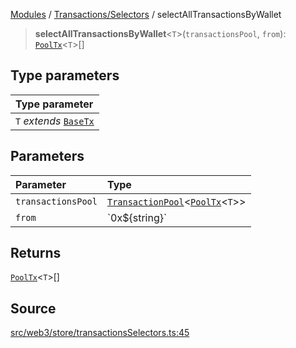 [Modules](../../../README.md) / [Transactions/Selectors](../README.md) / selectAllTransactionsByWallet

> **selectAllTransactionsByWallet**\<`T`\>(`transactionsPool`, `from`): [`PoolTx`](../../Slice/type-aliases/PoolTx.md)\<`T`\>[]

## Type parameters

| Type parameter |
| :------ |
| `T` *extends* [`BaseTx`](../../../TransactionAdapters/types/type-aliases/BaseTx.md) |

## Parameters

| Parameter | Type |
| :------ | :------ |
| `transactionsPool` | [`TransactionPool`](../../Slice/type-aliases/TransactionPool.md)\<[`PoolTx`](../../Slice/type-aliases/PoolTx.md)\<`T`\>\> |
| `from` | \`0x$\{string\}\` |

## Returns

[`PoolTx`](../../Slice/type-aliases/PoolTx.md)\<`T`\>[]

## Source

[src/web3/store/transactionsSelectors.ts:45](https://github.com/bgd-labs/fe-shared/blob/9fba57060d0d09d18d0564e6f8921c7206d93e88/src/web3/store/transactionsSelectors.ts#L45)
